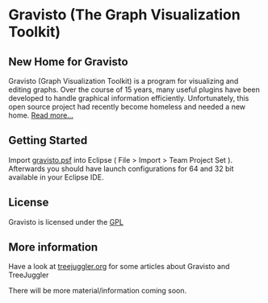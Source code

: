 # Gravisto (The Graph Visualization Toolkit)

## New Home for Gravisto
Gravisto (Graph Visualization Toolkit) is a program for visualizing and editing graphs.
Over the course of 15 years, many useful plugins have been developed to handle graphical information efficiently.
Unfortunately, this open source project had recently become homeless and needed a new home.
[Read more...](https://whatsoftwarecando.org/new-home-for-gravisto/)

## Getting Started

Import [gravisto.psf](https://github.com/Gravisto/Gravisto/blob/master/gravisto.psf) into Eclipse ( File > Import > Team Project Set ). Afterwards you should have launch configurations for 64 and 32 bit available in your Eclipse IDE.

## License

Gravisto is licensed under the [GPL](http://www.gnu.org/licenses/old-licenses/gpl-1.0.html)

## More information

Have a look at [treejuggler.org](http://www.treejuggler.org) for some articles about Gravisto and TreeJuggler

There will be more material/information coming soon.
